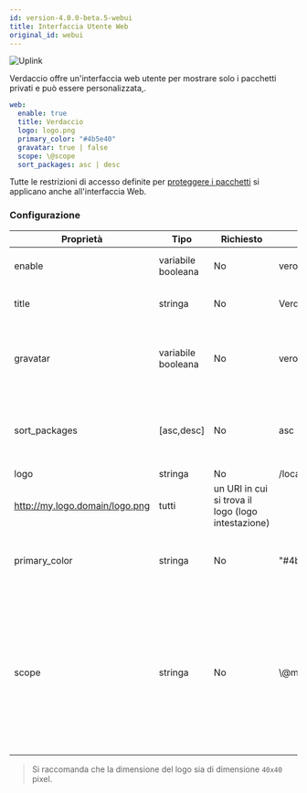 ```yaml
---
id: version-4.0.0-beta.5-webui
title: Interfaccia Utente Web
original_id: webui
---
```


![Uplink](https://user-images.githubusercontent.com/558752/52916111-fa4ba980-32db-11e9-8a64-f4e06eb920b3.png)

Verdaccio offre un'interfaccia web utente per mostrare solo i pacchetti privati e può essere personalizzata,.

```yaml
web:
  enable: true
  title: Verdaccio
  logo: logo.png
  primary_color: "#4b5e40"
  gravatar: true | false
  scope: \@scope
  sort_packages: asc | desc
```

Tutte le restrizioni di accesso definite per [proteggere i pacchetti](protect-your-dependencies.md) si applicano anche all'interfaccia Web.

### Configurazione

| Proprietà     | Tipo               | Richiesto | Esempio                                                     | Supporto   | Descrizione                                                                                                                                                                |
| ------------- | ------------------ | --------- | ----------------------------------------------------------- | ---------- | -------------------------------------------------------------------------------------------------------------------------------------------------------------------------- |
| enable        | variabile booleana | No        | vero/falso                                                  | tutti      | abilita l'interfaccia web                                                                                                                                                  |
| title         | stringa            | No        | Verdaccio                                                   | tutti      | Descrizione del titolo HTML                                                                                                                                                |
| gravatar      | variabile booleana | No        | vero                                                        | `>v4`   | Gravatars will be generated under the hood if this property is enabled                                                                                                     |
| sort_packages | [asc,desc]         | No        | asc                                                         | `>v4`   | Di default i pacchetti privati sono ordinati in ordine crescente                                                                                                           |
| logo          | stringa            | No        | /local/path/to/my/logo.png  
http://my.logo.domain/logo.png | tutti      | un URI in cui si trova il logo (logo intestazione)                                                                                                                         |
| primary_color | stringa            | No        | "#4b5e40"                                                   | `>4`    | The primary color to use throughout the UI (header, etc)                                                                                                                   |
| scope         | stringa            | No        | \\@myscope                                                | `>v3.x` | Se si utilizza questo registro per uno specifico scope, definisci quello scope nelle istruzioni dell' intestazione dell'interfaccia web utente (nota: escape @ with \\@) |

> Si raccomanda che la dimensione del logo sia di dimensione `40x40` pixel.